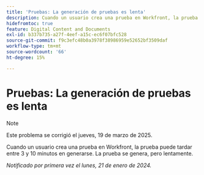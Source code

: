 ```yaml
---
title: 'Pruebas: La generación de pruebas es lenta'
description: Cuando un usuario crea una prueba en Workfront, la prueba puede tardar entre 3 y 10 minutos en generarse. La prueba se genera, pero lentamente.
hidefromtoc: true
feature: Digital Content and Documents
exl-id: b337b735-a27f-4eef-a15c-ec6f07bfc528
source-git-commit: f9c3efc48b0a3978f38986959e52652bf3509daf
workflow-type: tm+mt
source-wordcount: '66'
ht-degree: 15%

---
```


# Pruebas: La generación de pruebas es lenta

>[!NOTE]
>
>Este problema se corrigió el jueves, 19 de marzo de 2025.

Cuando un usuario crea una prueba en Workfront, la prueba puede tardar entre 3 y 10 minutos en generarse. La prueba se genera, pero lentamente.

_Notificado por primera vez el lunes, 21 de enero de 2024._
